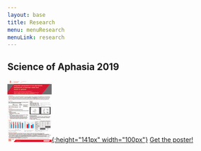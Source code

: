 ```yaml
---
layout: base
title: Research
menu: menuResearch
menuLink: research
---
```


## Science of Aphasia 2019

[![alt text](poster-thumbnail.jpg){:height="141px" width="100px"}](poster.pdf) [Get the poster!](poster.pdf) 






